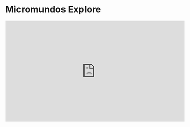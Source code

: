 # Micromundos Explore

<iframe width="560" height="315" src="https://www.youtube.com/embed/XHJcYAa0a94" frameborder="0" allow="accelerometer; autoplay; clipboard-write; encrypted-media; gyroscope; picture-in-picture" allowfullscreen></iframe>
